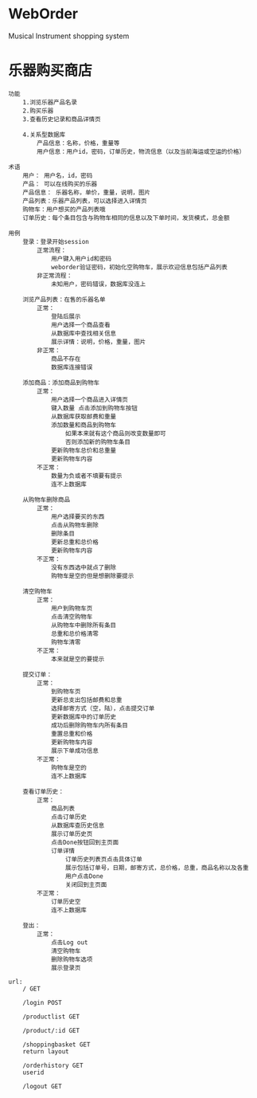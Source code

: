 # WebOrder
Musical Instrument shopping system

# 乐器购买商店
	功能
		1.浏览乐器产品名录
		2.购买乐器
		3.查看历史记录和商品详情页

		4.关系型数据库
			产品信息：名称，价格，重量等
			用户信息：用户id，密码，订单历史，物流信息（以及当前海运或空运的价格）

	术语
		用户： 用户名，id，密码
		产品： 可以在线购买的乐器
		产品信息： 乐器名称，单价，重量，说明，图片
		产品列表：乐器产品列表，可以选择进入详情页
		购物车：用户想买的产品列表哦
		订单历史：每个条目包含与购物车相同的信息以及下单时间，发货模式，总金额

	用例
		登录：登录开始session
			正常流程：
				用户键入用户id和密码
				weborder验证密码，初始化空购物车，展示欢迎信息包括产品列表
			非正常流程：
				未知用户，密码错误，数据库没连上

		浏览产品列表：在售的乐器名单
			正常：
				登陆后展示
				用户选择一个商品查看
				从数据库中查找相关信息
				展示详情：说明，价格，重量，图片
			非正常：
				商品不存在
				数据库连接错误

		添加商品：添加商品到购物车
			正常：
				用户选择一个商品进入详情页
				键入数量 点击添加到购物车按钮
				从数据库获取邮费和重量
				添加数量和商品到购物车
					如果本来就有这个商品则改变数量即可
					否则添加新的购物车条目
				更新购物车总价和总重量
				更新购物车内容
			不正常：
				数量为负或者不填要有提示
				连不上数据库

		从购物车删除商品
			正常：
				用户选择要买的东西
				点击从购物车删除
				删除条目
				更新总重和总价格
				更新购物车内容
			不正常：
				没有东西选中就点了删除
				购物车是空的但是想删除要提示

		清空购物车
			正常：
				用户到购物车页
				点击清空购物车
				从购物车中删除所有条目
				总重和总价格清零
				购物车清零
			不正常：
				本来就是空的要提示

		提交订单：
			正常：
				到购物车页
				更新总支出包括邮费和总重
				选择邮寄方式（空，陆），点击提交订单
				更新数据库中的订单历史
				成功后删除购物车内所有条目
				重置总重和价格
				更新购物车内容
				展示下单成功信息
			不正常：
				购物车是空的
				连不上数据库

		查看订单历史：
			正常：
				商品列表
				点击订单历史
				从数据库查历史信息
				展示订单历史页
				点击Done按钮回到主页面
				订单详情
					订单历史列表页点击具体订单
					展示包括订单号，日期，邮寄方式，总价格，总重，商品名称以及各重
					用户点击Done
					关闭回到主页面
			不正常：
				订单历史空
				连不上数据库

		登出：
			正常：
				点击Log out
				清空购物车
				删除购物车选项
				展示登录页

	url:
		/ GET

		/login POST

		/productlist GET

		/product/:id GET

		/shoppingbasket GET
		return layout

		/orderhistory GET
		userid

		/logout GET
